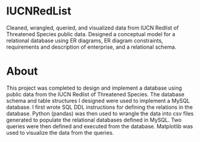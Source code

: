 # IUCNRedList
Cleaned, wrangled, queried, and visualized data from IUCN Redlist of Threatened Species public data.
Designed a conceptual model for a relational database using ER diagrams, ER diagram constraints, requirements and 
description of enterprise, and a relational schema.

# About
This project was completed to design and implement a database using public data from the IUCN Redlist of 
Threatened Species. The database schema and table structures I designed were used to implement a MySQL
database. I first wrote SQL DDL instructions for defining the relations in the database. Python (pandas) was
then used to wrangle the data into csv files generated to populate the relational databases defined in MySQL. 
Two queries were then defined and executed from the database. Matplotlib was used to visualize the data 
from the queries. 

